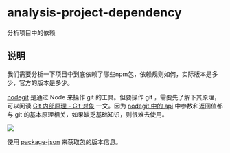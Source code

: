 # analysis-project-dependency
分析项目中的依赖

## 说明

我们需要分析一下项目中到底依赖了哪些npm包，依赖规则如何，实际版本是多少，官方的版本是多少。

[nodegit](http://www.nodegit.org/) 是通过 Node 来操作 git 的工具。但要操作 git ，需要先了解下其原理，可以阅读 [Git 内部原理 - Git 对象](https://git-scm.com/book/zh/v1/Git-%E5%86%85%E9%83%A8%E5%8E%9F%E7%90%86-Git-%E5%AF%B9%E8%B1%A1) 一文。因为 [nodegit 中的 api](http://www.nodegit.org/api/) 中参数和返回值都与 git 的基本原理相关，如果缺乏基础知识，则很难去使用。

![](https://git-scm.com/figures/18333fig0901-tn.png)

使用 [package-json](https://www.npmjs.com/package/package-json) 来获取包的版本信息。